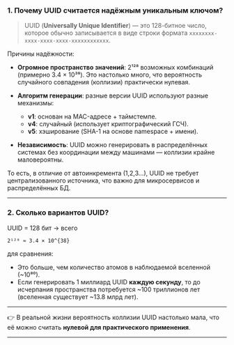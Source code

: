 ### 1. Почему UUID считается надёжным уникальным ключом?

>UUID (**Universally Unique Identifier**) — это 128-битное число, которое обычно записывается в виде строки формата `xxxxxxxx-xxxx-xxxx-xxxx-xxxxxxxxxxxx`.

Причины надёжности:

* **Огромное пространство значений**: 2¹²⁸ возможных комбинаций (примерно 3.4 × 10³⁸). Это настолько много, что вероятность случайного совпадения (коллизии) практически нулевая.
* **Алгоритм генерации**: разные версии UUID используют разные механизмы:

    * **v1**: основан на MAC-адресе + таймстемпе.
    * **v4**: случайный (использует криптографический ГСЧ).
    * **v5**: хэширование (SHA-1 на основе namespace + имени).
* **Независимость**: UUID можно генерировать в распределённых системах без координации между машинами — коллизии крайне маловероятны.

То есть, в отличие от автоинкремента (1,2,3…), UUID не требует централизованного источника, что важно для микросервисов и распределённых БД.

---

### 2. Сколько вариантов UUID?

UUID = 128 бит → всего

```
2¹²⁸ ≈ 3.4 × 10^{38}
```

для сравнения:

* Это больше, чем количество атомов в наблюдаемой вселенной (\~10⁸⁰).
* Если генерировать 1 миллиард UUID **каждую секунду**, то до исчерпания пространства потребуется \~100 триллионов лет (вселенная существует \~13.8 млрд лет).

---

👉 В реальной жизни вероятность коллизии UUID настолько мала, что её можно считать **нулевой для практического применения**.

---
